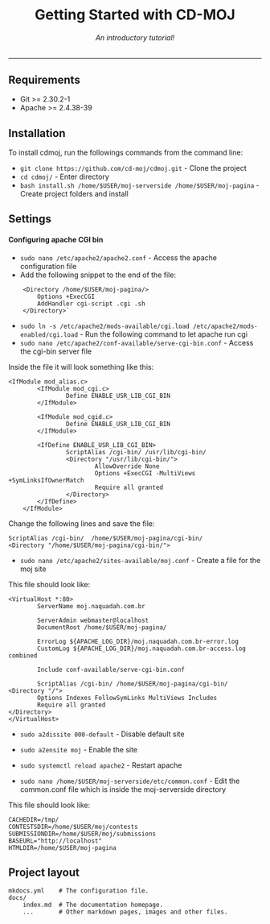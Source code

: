 <h1 align="center">Getting Started with CD-MOJ</h1>
<h6 align="center">An introductory tutorial!</h6>

-----------------------------------------------------

## Requirements

 - Git >= 2.30.2-1
 - Apache >= 2.4.38-39

## Installation
To install cdmoj, run the followings commands from the command line:

* `git clone https://github.com/cd-moj/cdmoj.git` - Clone the project
* `cd cdmoj/` - Enter directory
* `bash install.sh /home/$USER/moj-serverside /home/$USER/moj-pagina` - Create project folders and install


## Settings

#### Configuring apache CGI bin

* `sudo nano /etc/apache2/apache2.conf` - Access the apache configuration file
* Add the following snippet to the end of the file:

````
    <Directory /home/$USER/moj-pagina/>
        Options +ExecCGI
        AddHandler cgi-script .cgi .sh
    </Directory>`
````

* `sudo ln -s /etc/apache2/mods-available/cgi.load /etc/apache2/mods-enabled/cgi.load` - Run the following command to let apache run cgi
* `sudo nano /etc/apache2/conf-available/serve-cgi-bin.conf` - Access the cgi-bin server file

Inside the file it will look something like this:

````
<IfModule mod_alias.c>
        <IfModule mod_cgi.c>
                Define ENABLE_USR_LIB_CGI_BIN
        </IfModule>

        <IfModule mod_cgid.c>
                Define ENABLE_USR_LIB_CGI_BIN
        </IfModule>

        <IfDefine ENABLE_USR_LIB_CGI_BIN>
                ScriptAlias /cgi-bin/ /usr/lib/cgi-bin/
                <Directory "/usr/lib/cgi-bin/">
                        AllowOverride None
                        Options +ExecCGI -MultiViews +SymLinksIfOwnerMatch
                        Require all granted
                </Directory>
        </IfDefine>
    </IfModule>
````

Change the following lines and save the file:

````
ScriptAlias /cgi-bin/  /home/$USER/moj-pagina/cgi-bin/
<Directory "/home/$USER/moj-pagina/cgi-bin/">
````

* `sudo nano /etc/apache2/sites-available/moj.conf` - Create a file for the moj site

This file should look like:

````
<VirtualHost *:80>
        ServerName moj.naquadah.com.br

        ServerAdmin webmaster@localhost
        DocumentRoot /home/$USER/moj-pagina/

        ErrorLog ${APACHE_LOG_DIR}/moj.naquadah.com.br-error.log
        CustomLog ${APACHE_LOG_DIR}/moj.naquadah.com.br-access.log combined

        Include conf-available/serve-cgi-bin.conf

        ScriptAlias /cgi-bin/ /home/$USER/moj-pagina/cgi-bin/
<Directory "/">
        Options Indexes FollowSymLinks MultiViews Includes
        Require all granted
</Directory>
</VirtualHost>
````
* `sudo a2dissite 000-default` - Disable default site

* `sudo a2ensite moj` - Enable the site

* `sudo systemctl reload apache2` - Restart apache

* `sudo nano /home/$USER/moj-serverside/etc/common.conf` - Edit the common.conf file which is inside the moj-serverside directory

This file should look like:

````
CACHEDIR=/tmp/
CONTESTSDIR=/home/$USER/moj/contests
SUBMISSIONDIR=/home/$USER/moj/submissions
BASEURL="http://localhost"
HTMLDIR=/home/$USER/moj-pagina
````

## Project layout

    mkdocs.yml    # The configuration file.
    docs/
        index.md  # The documentation homepage.
        ...       # Other markdown pages, images and other files.
